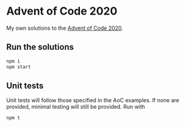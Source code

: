# Advent of Code 2020

My own solutions to the [Advent of Code 2020](https://adventofcode.com/2020).

## Run the solutions

```bash
npm i
npm start
```

## Unit tests

Unit tests will follow those specified in the AoC examples. If none are provided, minimal testing will still be provided. Run with

```bash
npm t
```
